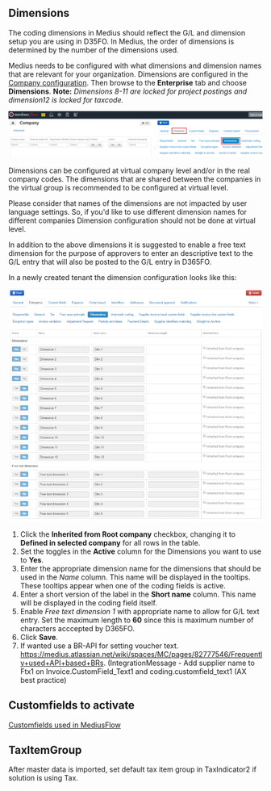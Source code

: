 ## Dimensions

The coding dimensions in Medius should reflect the G/L and dimension setup you are using in D35FO. In Medius, the order of dimensions is determined by the number of the dimensions used.

Medius needs to be configured with what dimensions and dimension names that are relevant for your organization. 
Dimensions are configured in the [Company configuration](https://cloud.mediusflow.com/$TenantNameQA/#/Administration/Medius.Core.Entities.Company/). Then browse to the **Enterprise** tab and choose **Dimensions**.
**Note:** *Dimensions 8-11 are locked for project postings and dimension12 is locked for taxcode.*

![](../../images/BrowseToDimensions.png)

Dimensions can be configured at virtual company level and/or in the real company codes. The dimensions that are shared between the companies in the virtual group is recommended to be configured at virtual level. 

Please consider that names of the dimensions are not impacted by user language settings. So, if you'd like to use different dimension names for different companies Dimension configuration should not be done at virtual level.

In addition to the above dimensions it is suggested to enable a free text dimension for the purpose of approvers to enter an descriptive text to the G/L entry that will also be posted to the G/L entry in D365FO.

In a newly created tenant the dimension configuration looks like this:

![](../../images/DimensionsDefaultSetup.png)

1. Click the **Inherited from Root company** checkbox, changing it to **Defined in selected company** for all rows in the table.
2. Set the toggles in the **Active** column for the Dimensions you want to use to **Yes**.
3. Enter the appropriate dimension name for the dimensions that should be used in the *Name* column. This name will be displayed in the tooltips. These tooltips appear when one of the coding fields is active. 
4. Enter a short version of the label in the **Short name** column. This name will be displayed in the coding field itself.
5. Enable *Free text dimension 1* with appropriate name to allow for G/L text entry. Set the maximum length to **60** since this is maximum number of characters acccepted by D365FO. 
6. Click **Save**.
7. If wanted use a BR-API for setting voucher text. https://medius.atlassian.net/wiki/spaces/MC/pages/82777546/Frequently+used+API+based+BRs. (IntegrationMessage - Add supplier name to Ftx1 on Invoice.CustomField_Text1 and coding.customfield_text1 (AX best practice)

## Customfields to activate
[Customfields used in MediusFlow](https://medius.atlassian.net/wiki/spaces/MFP/pages/82780692/AX+Custom+Fields+Used)

## TaxItemGroup
After master data is imported, set default tax item group in TaxIndicator2 if solution is using Tax.
